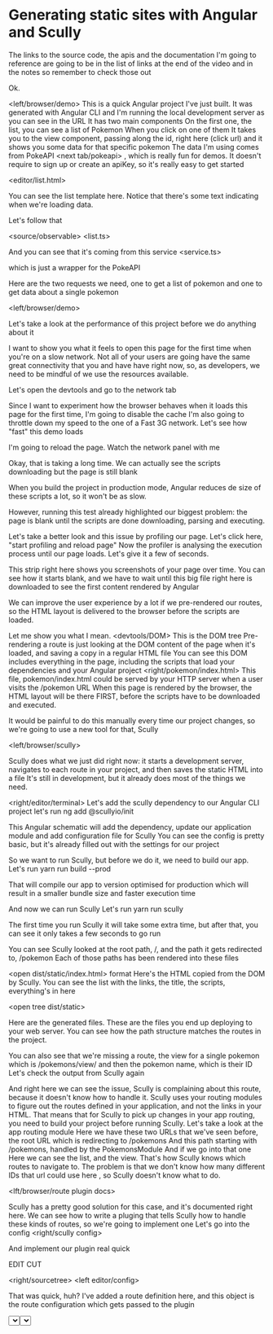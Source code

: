 
# Generating static sites with Angular and Scully
<english keyboard>
<checkout branch step-0>
The links to the source code, the apis and the documentation I'm going to reference are going to be in the list of links at the end 
of the video and in the notes so remember to check those out

Ok.

<left/browser/demo>
This is a quick Angular project I've just built. 
It was generated with Angular CLI and I'm running the local development server 
as you can see in the URL
It has two main components
On the first one, the list, you can see a list of Pokemon
When you click on one of them
<click on one>
It takes you to the view component, passing along the id, right here (click url)
and it shows you some data for that specific pokemon
The data I'm using comes from PokeAPI
<next tab/pokeapi>
, which is really fun for demos.
It doesn't require to sign up or create an apiKey, so it's really easy to get started


<close pokeapi tab>

<editor/list.html>

You can see the list template here.
Notice that there's some text indicating when we're loading data. 

Let's follow that 

<source/observable>
<list.ts>

And you can see that it's coming from this service
<source>
<service.ts>

which is just a wrapper for the PokeAPI

Here are the two requests we need, one to get a list of pokemon
and one to get data about a single pokemon

<left/browser/demo>

Let's take a look at the performance of this project before we do anything about it

I want to show you what it feels to open this page for the first time when you're on a slow network.
Not all of your users are going have the same great connectivity that you and have have right now,
so, as developers, we need to be mindful of we use the resources available.


Let's open the devtools
<devtools>
and go to the network tab
<network >

Since I want to experiment how the browser behaves when it loads this page for the first time, 
I'm going to disable the cache
<click>
I'm also going to throttle down my speed to the one of a Fast 3G network. 
<click> 
Let's see how "fast" this demo loads

I'm going to reload the page. Watch the network panel with me
<reload>

Okay, that is taking a long time.
We can actually see the scripts downloading but the page is still blank

When you build the project in production mode, Angular reduces de size of these scripts a lot, so it won't be as slow.

However, running this test already highlighted our biggest problem: the page is blank until the scripts
are done downloading, parsing and executing.

Let's take a better look and this issue by profiling our page.
<performance panel>
Let's click here, "start profiling and reload page"
<click>
Now the profiler is analysing the execution process until our page loads. 
Let's give it a few of seconds.

This strip right here shows you screenshots of your page over time.
You can see how it starts blank, and we have to wait until this big file right here is downloaded to see the first content 
rendered by Angular

We can improve the user experience by a lot if we pre-rendered our routes, so the HTML layout is delivered to the browser 
before the scripts are loaded.

Let me show you what I mean.
<devtools/DOM>
This is the DOM tree
Pre-rendering a route is just looking at the DOM content of the page when it's loaded, and saving a copy in a regular HTML file
<point scripts>
You can see this DOM includes everything in the page, including the scripts that load your dependencies and your Angular project
<right/pokemon/index.html>
This file, pokemon/index.html could be served by your HTTP server when a user visits the /pokemon URL
When this page is rendered by the browser, the HTML layout will be there FIRST, before the scripts have to be downloaded and 
executed.

It would be painful to do this manually every time our project changes, so we're going to use a new tool for that, Scully

<left/browser/scully>

Scully does what we just did right now: it starts a development server, navigates to each route in your project, and then saves 
the static HTML into a file
It's still in development, but it already does most of the things we need.

<right/editor/terminal>
Let's add the scully dependency to our Angular CLI project
let's run
ng add @scullyio/init
<enter>

This Angular schematic will add the dependency, update our application module and add configuration file for Scully
<config>
You can see the config is pretty basic, but it's already filled out with the settings for our project

<terminal>
So we want to run Scully, but before we do it, we need to build our app.
Let's run
yarn run build --prod

That will compile our app to version optimised for production 
which will result in a smaller bundle size and faster execution time

And now we can run Scully
Let's run
yarn run scully

The first time you run Scully it will take some extra time, but after that, you can see it only takes a few seconds to go run
<scroll to Route rendered into file>

You can see Scully looked at the root path, /, and the path it gets redirected to, /pokemon
Each of those paths has been rendered into these files

<open dist/static/index.html>
format
Here's the HTML copied from the DOM by Scully.
You can see the list with the links, the title, the scripts, everything's in here

<open tree dist/static>
  
Here are the generated files. These are the files you end up deploying to your web server.
You can see how the path structure matches the routes in the project.

You can also see that we're missing a route, the view for a single pokemon which is /pokemons/view/ and then the pokemon name, 
which is their ID
Let's check the output from Scully again
<terminal>
<scroll to warning>

And right here we can see the issue, Scully is complaining about this route, because it doesn't know how to handle it.
Scully uses your routing modules to figure out the routes defined in your application, and not the links in your HTML.
That means that for Scully to pick up changes in your app routing, you need to build your project before running Scully.
Let's take a look at the app routing module
<app routing>
Here we have these two URLs that we've seen before, the root URL which is redirecting to /pokemons
And this path starting with /pokemons, handled by the PokemonsModule
And if we go into that one
<pokemon routing>
Here we can see the list, and the view. That's how Scully knows which routes to navigate to.
The problem is that we don't know how many different IDs that url could use here <highlight ID>, so Scully doesn't know what to do.

<lft/browser/route plugin docs>

Scully has a pretty good solution for this case, and it's documented right here.
We can see how to write a pluging that tells Scully how to handle these kinds of routes, so we're going to implement one
Let's go into the config
<right/scully config>

And implement our plugin real quick

EDIT CUT

<right/sourcetree>
<switch to step-2>
<left editor/config>
<scroll to bottom scully config>

That was quick, huh?
I've added a route definition here, and this object is the route configuration which gets passed to the plugin

<select registerPl>

You can see here I'm calling this function from Scully to tell it there's a plugin to deal with routes matching this type.

And here you can see, typeName is just a string

and the plugin implementation is kinda short

<cursor L12>
the first thing I'm doing is get the list of pokemon from the API

<cursor L17>

and now I'm mapping every result into a configuration for the route.
We only need this route property to be a string representing the URL we want to navigate to.

I'm using this helper function from Scully that uses whatever URL the route had 
<highlighit L 15 after =>
and replaces the first variable argument with the name from the item
<highlight L19 item.name>

And that's it, we're ready to run Scully again.
<terminal>
Let's run
yarn run scully

Give it a second...
And here's the new output. We can see these new routes that have been generated by our plugin.
I love using this. It's a really powerful way of handling dynamic routes.
And if we go into the file structure
<explorer dist/static/pokemon>
We can see how these new directories and files have been generated for us. That's so cool

Let's check the result and see if it works

First, we need a local http server for our static files
<terminal>
let's run
yarn add --dev httpster (like hipster, almost)
<enter>

And now let's add a couple of scripts to our package.json
<package.json>

EDIT CUT
<right/sourcetree>
<switch to step-3>

These commands start a new server, one on port 3333 with the code generated by angular
and one on port 4444 with the pre-rendered files generated by Scully

<terminal/serve:static>
let's run 
yarn run serve:static

<terminal/serve:dist>
and at the same time, run
yarn run serve:dist

Let's get to the browser and compare performance of the two different approaches

<left/browser/3333>
This is the code that was generated by angular.
In a second, we are going to profile this page again and compare it with the pre-rendered version.
There's a small issue with the Chrome profiler though, since it doesn't clear the page before triggering the reload, 
so the first screenshots it takes are actually from the page we're looking at it right now.
To get around this, I'm going to clear the page myself and change the background color so we can see clearly which screenshots 
we should ignore after running the profiler

okay, now let's make sure we test under the same conditions
<devtools/network>
no caching, fast 3g network
and now back to our profiler
<devtools/perf>
, let's run it
<click run>

And now we can see here in the screenshot time how these first screens have nothing to do with this execution, 
it's just what was in the browser before it started rendering our page

And here we can se clearly how the page is blank, because our code hasn't been downloaded yet, and there's nothing in our DOM
Next we can see the title, when Angular has rendered the first, outer-most component
And here you can see the loading text, at this point we still don't have any meaningful data
And finally, after a good chunk of time, here's our list

Let's now compare with the pre-rendered version
<next tab 4444>

Same thing. First let's clear the page so we don't get confused by the screenshots
and now let's make sure we test under the same conditions
<devtools/network>
no caching, fast 3g network
back to the profiler
<devtools/perf>
let's run iiiit
<click run>

This looks muuuch different.
Look at that first screenshot. 
boom. 
the entire thing is read for the user. 
Let's take a look at this, however.
You can see the page goes into the loading text
This is because Angular is now running and going through the component lifecycle. 
It's loading the data at runtime and updating the component as it does.
There's different ways of solving this by telling Angular which state we already know about, 
but in the case of this project, we can do even better


You probably have worked in a similar project before. 
I don't mean a project about pokemon, I mean a project where the result is just HTML and CSS.

We don't really need Angular running after the data has been loaded and the components have been rendered
If we went into our pre-rendered HTML files 
<right/static/index.html>
and removed the scripts loading our code,
<select and remove> 
the HTML getting to the client would be exactly the same
<left/browser>
and the render performance would be exactly we just saw here, up until the point where Angular kicked in, here

<left/browser/post>
Since Scully is pretty awesome, it also has a system for plugins that run after your code is rendered
In this great post by Sam he talks about how to use a plugin to do what we want: 
remove Angular from our pre-rendered files

<right/terminal>
Let's add Sam's plugin as a dependency
yarn add scully-plugin-disable-angular

EDIT CUT
<right/sourcetree>
<switch to step-4>

Let's now go into the scully config
<left/editor/scully>
 We just have to import the plugin and add it to the list of plugins runs by default after pre-rendering our routes
 
 We need to do one more thing
 <package.json>
 In order to know which scripts were generated by angular, we need to pass an extra flag to the Angular CLI
 I just added another script to run the build process optimized for production, including also the --stats-json flag
 When we rung this build script, Angular CLI will generate a JSON file with a list of assets.
 <open stats, format>
 Sam's plugin uses this list to decide which scripts can be safely removed from our pre-rendered files
 
 <terminal>
okay, now we're set for one more build and Scully run
let's run
yarn build:prod

EDIT CUT
and now let's run Scully again

EDIT CUT

And let's get back to the browser
<left/4444>

This is the static version of our site generated by Scully
Let's clear the page again
And let's run our profiler once more
<run it>

And here you go, no more Angular in our static page and everything is rendered as fast as technically possible

<left/browser/github>

You can find the code for this demo and the links for this video on github.com/orestes     

